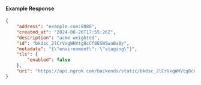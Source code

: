 <!-- Code generated for API Clients. DO NOT EDIT. -->

#### Example Response

```json
{
	"address": "example.com:8080",
	"created_at": "2024-08-26T17:55:26Z",
	"description": "acme weighted",
	"id": "bkdsc_2lCrVxgWHVtg8cCf8ESWSwaBa8y",
	"metadata": "{\"environment\": \"staging\"}",
	"tls": {
		"enabled": false
	},
	"uri": "https://api.ngrok.com/backends/static/bkdsc_2lCrVxgWHVtg8cCf8ESWSwaBa8y"
}
```
